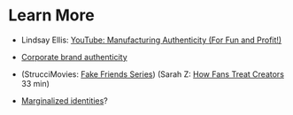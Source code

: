 # Learn More
- Lindsay Ellis: [YouTube: Manufacturing Authenticity (For Fun and Profit!)](https://www.youtube.com/watch?v=8FJEtCvb2Kw)
-  [Corporate brand authenticity](https://www.vice.com/en/article/pangw8/brand-twitter-is-absurd-and-it-will-only-get-worse)

- (StrucciMovies: [Fake Friends Series](https://www.youtube.com/watch?v=x3vD_CAYt4g&list=PL7-HzFax9fcxbuDiKPZGdIV69N5-MszEa)) (Sarah Z: [How Fans Treat Creators](https://www.youtube.com/watch?v=f0l_biTU3Vg) 33 min)

- [Marginalized identities](https://www.vox.com/culture/21432987/trans-twitter-reddit-online-anonymity)?

